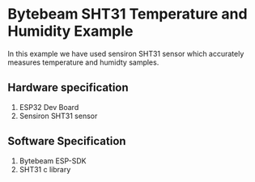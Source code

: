 # Bytebeam SHT31 Temperature and Humidity Example
In this example we have used sensiron SHT31 sensor which accurately measures temperature and humidty samples.

## Hardware specification
1. ESP32 Dev Board
2. Sensiron SHT31 sensor

## Software Specification
1. Bytebeam ESP-SDK
2. SHT31 c library

